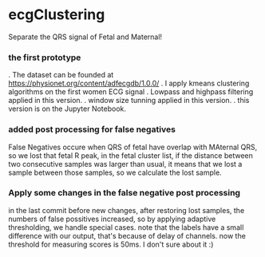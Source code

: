 # ecgClustering
Separate the QRS signal of Fetal and Maternal!


### the first prototype
. The dataset can be founded at https://physionet.org/content/adfecgdb/1.0.0/
. I apply kmeans clustering algorithms on the first women ECG signal
. Lowpass and highpass filtering applied in this version.
. window size tunning applied in this version.
. this version is on the Jupyter Notebook.

### added post processing for false negatives
False Negatives occure when QRS of fetal have overlap with MAternal QRS, so we lost that fetal R peak, in the fetal cluster list, if the distance between two consecutive samples was larger than usual, it means that we lost a sample between those samples, so we calculate the lost sample. 


### Apply some changes in the false negative  post processing
in the last commit before new changes, after restoring lost samples, the numbers of false possitives increased, so by applying adaptive thresholding, we handle special cases. note that the labels  have a small difference with our output, that's because of delay of channels. now the threshold for measuring scores is 50ms. I don't sure about it :) 